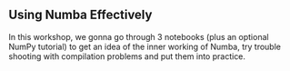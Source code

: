 ## Using Numba Effectively

In this workshop, we gonna go through 3 notebooks (plus an optional NumPy tutorial) to get an idea of the inner working of Numba, try trouble shooting with compilation problems and put them into practice.